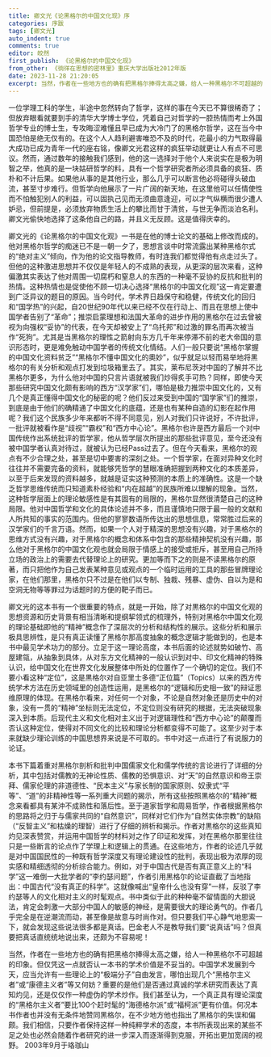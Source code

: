 ```yaml
---
title: 卿文光《论黑格尔的中国文化现》序
categories: 序跋
tags: [卿文光]
auto_indent: true
comments: true
editor: 皎然
first_publish: 《论黑格尔的中国文化现》
from_other: 《徜徉在思想的密林里》重庆大学出版社2012年版
date: 2023-11-28 21:20:05
excerpt: 当然，作者在一些地方也的确有把黑格尔捧得太高之嫌，给人一种黑格尔不可超越的印象。但仅凭这一点就否认一本书的学术价值是不妥当的。中国学术发展到今天，应当允许有一些理论上的“极端分子”自由发言，哪怕出现几个“黑格尔主义者”或“康德主义者”等又何妨？重要的是他们是否通过真诚的学术研究而表达了真知灼见，还是仅仅作一种虚伪的学术炒作。我们甚至认为，一个真正具有理论深度的“黑格尔主义者”要比100个赶时髦的“海德格尔派”或“福柯派”更有价值。何况本书作者也并没有无条件地赞同黑格尔，在不少地方他也指出了黑格尔的失误和偏颇。我们相信，只要作者保持这样一种纯粹学术的态度，本书所表现出来的某些不足之处也必然会随着作者研究的进一步深入而逐渐得到克服，开拓出更加宽阔的视野。
---
```

一位学理工科的学生，半途中忽然转向了哲学，这样的事在今天已不算很稀奇了；但放弃眼看就要到手的清华大学博士学位，凭着自己对哲学的一腔热情而考上外国哲学专业的博士生，专攻晦涩难懂且早已成为大冷门了的黑格尔哲学，这在当今中国恐怕是绝无仅有的。在这个人人趋利避害唯恐不及的时代，花最小的力气取得最大成功已成为青年一代的座右铭，像卿文光君这样的疯狂举动就更让人有点不可思议。然而，通过数年的接触我们感到，他的这一选择对于他个人来说实在是极为明智之举，他真的是一块姑研哲学的料，具有一个哲学研究者所必须具备的疯狂、质朴和不计后果。如果他从事的是其他行业，那么几乎可以断言他必将碰得头破血流，甚至寸步难行。但哲学向他展示了一片广阔的新天地，在这里他可以任情使性而不怕触犯别人的利益，可以固执己见而无须曲意逢迎，可以才气纵横而很少遭人妒忌，但前提是，必须放弃物质生活上的攀比而甘于清贫，与世无争而淡泊名利。卿文光偷快地选择了这条他自己的路，并且义无反顾。这是值得庆幸的。

卿文光的《论黑格尔的中国文化观》一书是在他的博士论文的基础上修改而成的。他对黑格尔哲学的痴迷已不是一朝一夕了，思想言谈中时常流露出某种黑格尔式的“绝对主义”倾向，作为他的论文指导教师，有时连我们都觉得他有点走过头了。但他的这种激进思想并不仅仅是年轻人的不成熟的表现，从更深的层次来看，这种偏激其实表达了他对周围一切腐朽和窒息人的东西的一种毫不妥协的反抗和批判的热情。这种热情也是促使他不顾一切决心选择“黑格尔的中国文化观”这一肯定要遭到广泛异议的题目的原因。当今时代，学术界日趋保守和稳健，传统文化的回归和“国学热”的兴起，自20世纪90年代以来已经不仅在行动上、而且在思想上使中国学者告别了“革命”；推崇启蒙理想和法国大革命的进步作用的黑格尔在过去曾被视为向强权“妥协”的代表，在今天却被安上了“乌托邦”和过激的罪名而再次被当作“死狗”。尤其是当黑格尔的理性之箭射向东方几千年来停滞不前的老大帝国的意识形态时，更是难免触动中国学者的传统文化情结。人们一般只要说“黑格尔掌握的中国文化资料贫乏”“黑格尔不懂中国文化的奧妙”，似乎就足以轻而易举地将黑格尔的有关分析和观点打发到垃圾箱里去了。其实，莱布尼茨对中国的了解并不比黑格尔更多，为什么他对中国的只言片语就被我们炒得炙手可热？同样，即使今天那些研究中国文化颇有影响的西方“汉学家”们，哪怕是极力推崇中国文化的，又有几个是真正懂得中国文化的秘密的呢？他们反过来受到中国的“国学家”们的推崇，到底是由于他们的确精通了中国文化的底蕴，还是也有某种自造的幻影在起作用呢？我们这个民族多少年来都听不得不同意见，别人对我们只许说好，不许批评，一批评就被看作是“歧视”“霸权”和“西方中心论”。黑格尔也许是西方最后一个对中国传统作出系统批评的哲学家，他从哲学层次所提出的那些批评意见，至今还没有被中国学者认真对待过，就被认为已经Pass过去了。但在今天看来，黑格尔的观点有不少合理之处，甚至是切中要害的深刻之处。一个哲学家，在面对异种文化时往往并不需要完备的资料，就能够凭哲学的慧眼准确把握到两种文化的本质差异，以至于后来发现的资料越多，就越是证实这种预测的本质上的准确性。这是一个缺乏哲学思维传统而只知道素朴经验和“内在超越”的民族所难以理解的现象。当然，这种哲学层面上的理论敏感性是有其固有的局限的，黑格尔显然很清楚自己的这种局限。他对中国哲学和文化的具体论述并不多，而且谨慎地只限于最一般的文献和人所共知的事实的范围内。但他的寥寥数语所传达出的思想信息，常常胜过后来的汉学家们的千言万语。然而，如果一个人对于精深的思想没有兴趣，对于黑格尔的思维方式没有兴趣，对于黑格尔的概念和体系中包含的那些精抻契机没有兴趣，那么他对于黑格尔的中国文化观也就会局限于情感上的接受或拒斥，甚至用自己所持立场的政治上的需要去代替理论上的研究。更加等而下之的则是不读黑格尔的原著，而只把他作为自己发表某种意见或观点的一个临时运用的工具的那些冒牌理论家，在他们那里，黑格尔只不过是在他们以专制、独裁、残暴、虚伪、自以为是和空洞无物等等罪过为话题时的方便的靶子而已。

卿文光的这本书有一个很重要的特点，就是一开始，除了对黒格尔的中国文化观的思想资源和历史背景有相当清晰和提纲挈领式的梳理外，特别对黑格尔中国文化观的理论基础即他的“精神”概念作了深层次的分析和结构性的展示。这些分析和展示极具思辨性，是只有真正读懂了黑格尔那高度抽象的概念逻辑才能做到的，也是本书中最见学术功力的部分。立足于这一理论高度，本书后面的论述就势如破竹、高屋建瓴，从抽象到具体，从对东方文化精神的一般认识到对中、印文化精神的特殊认识，给中国文化在世界文化发展整体中所处的位置作了一个确切的定位。我们不要小看这种“定位”，这是黒格尔对自亚里士多德“正位篇”（Topics）以来的西方传统学术方法在历史领域里的创造性运用，是黑格尔的“逻辑和历史相一致”的辩证思维原理的体现。在黑格尔看来，对任何一个对象，不论是自然对象还是历史中的对象，没有一贯的“精神”坐标则无法定位，不定位则没有研究的根据，无法突破现象深入到本质。后现代主义和文化相对主义出于对逻辑理性和“西方中心论”的颠覆而否认这种定位，使得对不同文化的比较和理论分析都变得不可能了。这至少对于本来就缺少理论训练的中国思想界来说是不可取的。书中对这一点进行了有说服力的论证。

本书下篇着重对黑格尔剖析和批判中国儒家文化和儒学传统的言论进行了详细的分析，其中包括对儒教的无神论性质、儒教的恐惧意识、对“天”的自然意识和帝王崇拜、儒家伦理的非道德性、“民本主义”与家长制的国家原则、奴隶式“平等”、“道”的非精神性等一系列重大问题的揭示，所有这些按照黑格尔的“精神”概念来看都具有某沖不成熟性和落后性。至于道家哲学和周易哲学，作者根据黑格尔的思路将之归于与儒家共同的“自然意识”，同样对它们作为“自然实体宗教”的缺陷（“反智主义”和枯燥的理智）进行了仔细的辨析和揭示。作者对黒格尔的这些真知灼见深表赞赏，并运用中国哲学的材料对之作了印证和发挥，对在黑格尔那里往往只是一些断言的论点作了学理上和逻辑上的贯通。在这些地方，作者的论述几乎就是对中国国民性的一种既有哲学深度又有理论建设性的批判，表现出极为浓厚的现实感和精细透彻的分析综合能力。例如，对于中国古代是否有真正意义上的“科学”这一难倒一大批学者的“李约瑟问题”，作者引用黑格尔的论证直截了当地指出：中国古代“没有真正的科学”。这就像喊出“皇帝什么也没有穿”一样，反驳了李约瑟等人的文化相对主义的时髦观点。书中类似于此的种种毫不留情面的大胆说法，肯定会刺激一大部分中国人的敏感的神经，是需要很大的理论勇气的。作者几乎完全是在逆潮流而动，甚至像是故意与时尚作对。但只要我们平心静气地思索一下，就会发现这些说法很多都是真话。巴金老人不是教导我们要“说真话”吗？但真要把真话直统统地说出来，还颇为不容易呢！

当然，作者在一些地方也的确有把黑格尔捧得太高之嫌，给人一种黑格尔不可超越的印象。但仅凭这一点就否认一本书的学术价值是不妥当的。中国学术发展到今天，应当允许有一些理论上的“极端分子”自由发言，哪怕出现几个“黑格尔主义者”或“康德主义者”等又何妨？重要的是他们是否通过真诚的学术研究而表达了真知灼见，还是仅仅作一种虚伪的学术炒作。我们甚至认为，一个真正具有理论深度的“黑格尔主义者”要比100个赶时髦的“海德格尔派”或“福柯派”更有价值。何况本书作者也并没有无条件地赞同黑格尔，在不少地方他也指出了黑格尔的失误和偏颇。我们相信，只要作者保持这样一种纯粹学术的态度，本书所表现出来的某些不足之处也必然会随着作者研究的进一步深入而逐渐得到克服，开拓出更加宽阔的视野。
2003年9月于珞珈山

